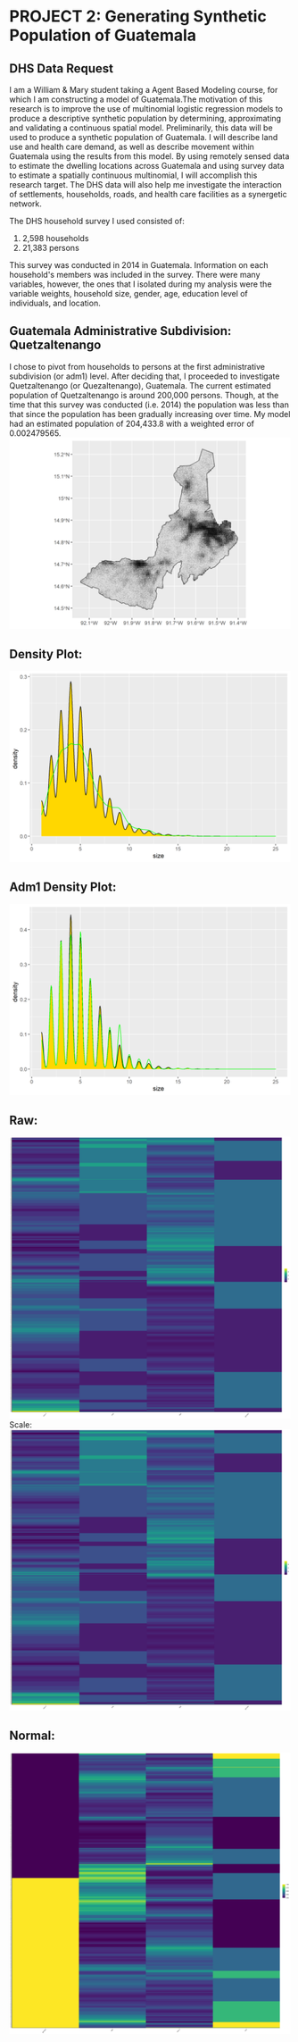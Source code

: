 # PROJECT 2: Generating Synthetic Population of Guatemala

## DHS Data Request
I am a William & Mary student taking a Agent Based Modeling course, for which I am constructing a model of Guatemala.The motivation of this research is to improve the use of multinomial logistic regression models to produce a descriptive synthetic population by determining, approximating and validating a continuous spatial model. Preliminarily, this data will be used to produce a synthetic population of Guatemala. I will describe land use and health care demand, as well as describe movement within Guatemala using the results from this model. By using remotely sensed data to estimate the dwelling locations across Guatemala and using survey data to estimate a spatially continuous multinomial, I will accomplish this research target. The DHS data will also help me investigate the interaction of settlements, households, roads, and health care facilities as a synergetic network. 

The DHS household survey I used consisted of: 
  1) 2,598 households 
  2) 21,383 persons
  
This survey was conducted in 2014 in Guatemala. Information on each household's members was included in the survey. There were many variables, however, the ones that I isolated during my analysis were the variable weights, household size, gender, age, education level of individuals, and location. 
## Guatemala Administrative Subdivision: Quetzaltenango
I chose to pivot from households to persons at the first administrative subdivision (or adm1) level. After deciding that, I proceeded to investigate Quetzaltenango (or Quezaltenango), Guatemala. The current estimated population of Quetzaltenango is around 200,000 persons. Though, at the time that this survey was conducted (i.e. 2014) the population was less than that since the population has been gradually increasing over time. My model had an estimated population of 204,433.8 with a weighted error of 0.002479565. 
![](quezaltenango.png)

## Density Plot:
![](hhs_density.png)
## Adm1 Density Plot: 
![](adm1_density.png)

## Raw:
![](raw.png)
Scale:
![](scale.png)
## Normal:
![](normal.png)
